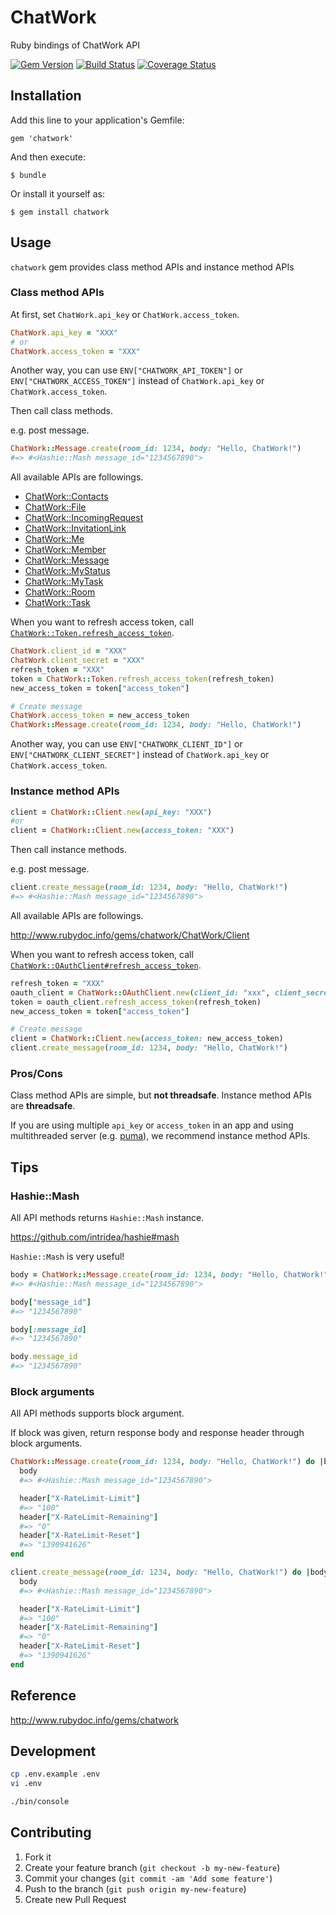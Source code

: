 # ChatWork

Ruby bindings of ChatWork API

[![Gem Version](https://badge.fury.io/rb/chatwork.svg)](https://badge.fury.io/rb/chatwork)
[![Build Status](https://github.com/asonas/chatwork-ruby/workflows/test/badge.svg?branch=master)](https://github.com/asonas/chatwork-ruby/actions?query=workflow%3Atest)
[![Coverage Status](https://coveralls.io/repos/github/asonas/chatwork-ruby/badge.svg?branch=master)](https://coveralls.io/github/asonas/chatwork-ruby)

## Installation

Add this line to your application's Gemfile:

    gem 'chatwork'

And then execute:

    $ bundle

Or install it yourself as:

    $ gem install chatwork

## Usage
`chatwork` gem provides class method APIs and instance method APIs

### Class method APIs
At first, set `ChatWork.api_key` or `ChatWork.access_token`.

```ruby
ChatWork.api_key = "XXX"
# or
ChatWork.access_token = "XXX"
```

Another way, you can use `ENV["CHATWORK_API_TOKEN"]` or `ENV["CHATWORK_ACCESS_TOKEN"]` instead of `ChatWork.api_key` or `ChatWork.access_token`.

Then call class methods.

e.g. post message.

```ruby
ChatWork::Message.create(room_id: 1234, body: "Hello, ChatWork!")
#=> #<Hashie::Mash message_id="1234567890">
```

All available APIs are followings.

* [ChatWork::Contacts](lib/chatwork/contacts.rb)
* [ChatWork::File](lib/chatwork/file.rb)
* [ChatWork::IncomingRequest](lib/chatwork/incoming_request.rb)
* [ChatWork::InvitationLink](lib/chatwork/invitation_link.rb)
* [ChatWork::Me](lib/chatwork/me.rb)
* [ChatWork::Member](lib/chatwork/member.rb)
* [ChatWork::Message](lib/chatwork/message.rb)
* [ChatWork::MyStatus](lib/chatwork/my_status.rb)
* [ChatWork::MyTask](lib/chatwork/my_task.rb)
* [ChatWork::Room](lib/chatwork/room.rb)
* [ChatWork::Task](lib/chatwork/task.rb)

When you want to refresh access token, call [`ChatWork::Token.refresh_access_token`](lib/chatwork/token.rb).

```ruby
ChatWork.client_id = "XXX"
ChatWork.client_secret = "XXX"
refresh_token = "XXX"
token = ChatWork::Token.refresh_access_token(refresh_token)
new_access_token = token["access_token"]

# Create message
ChatWork.access_token = new_access_token
ChatWork::Message.create(room_id: 1234, body: "Hello, ChatWork!")
```

Another way, you can use `ENV["CHATWORK_CLIENT_ID"]` or `ENV["CHATWORK_CLIENT_SECRET"]` instead of `ChatWork.api_key` or `ChatWork.access_token`.

### Instance method APIs
```ruby
client = ChatWork::Client.new(api_key: "XXX")
#or
client = ChatWork::Client.new(access_token: "XXX")
```

Then call instance methods.

e.g. post message.

```ruby
client.create_message(room_id: 1234, body: "Hello, ChatWork!")
#=> #<Hashie::Mash message_id="1234567890">
```

All available APIs are followings.

http://www.rubydoc.info/gems/chatwork/ChatWork/Client

When you want to refresh access token, call [`ChatWork::OAuthClient#refresh_access_token`](lib/chatwork/oauth_client/token_methods.rb).

```ruby
refresh_token = "XXX"
oauth_client = ChatWork::OAuthClient.new(client_id: "xxx", client_secret: "xxx")
token = oauth_client.refresh_access_token(refresh_token)
new_access_token = token["access_token"]

# Create message
client = ChatWork::Client.new(access_token: new_access_token)
client.create_message(room_id: 1234, body: "Hello, ChatWork!")
```

### Pros/Cons
Class method APIs are simple, but **not threadsafe**. Instance method APIs are **threadsafe**.

If you are using multiple `api_key` or `access_token` in an app and using multithreaded server (e.g. [puma](https://github.com/puma/puma)), we recommend instance method APIs.

## Tips
### Hashie::Mash
All API methods returns `Hashie::Mash` instance.

https://github.com/intridea/hashie#mash

`Hashie::Mash` is very useful!

```ruby
body = ChatWork::Message.create(room_id: 1234, body: "Hello, ChatWork!")
#=> #<Hashie::Mash message_id="1234567890">

body["message_id"]
#=> "1234567890"

body[:message_id]
#=> "1234567890"

body.message_id
#=> "1234567890"
```

### Block arguments
All API methods supports block argument.

If block was given, return response body and response header through block arguments.

```ruby
ChatWork::Message.create(room_id: 1234, body: "Hello, ChatWork!") do |body, header|
  body
  #=> #<Hashie::Mash message_id="1234567890">

  header["X-RateLimit-Limit"]
  #=> "100"
  header["X-RateLimit-Remaining"]
  #=> "0"
  header["X-RateLimit-Reset"]
  #=> "1390941626"
end
```

```ruby
client.create_message(room_id: 1234, body: "Hello, ChatWork!") do |body, header|
  body
  #=> #<Hashie::Mash message_id="1234567890">

  header["X-RateLimit-Limit"]
  #=> "100"
  header["X-RateLimit-Remaining"]
  #=> "0"
  header["X-RateLimit-Reset"]
  #=> "1390941626"
end
```

## Reference
http://www.rubydoc.info/gems/chatwork

## Development
```bash
cp .env.example .env
vi .env

./bin/console
```

## Contributing

1. Fork it
2. Create your feature branch (`git checkout -b my-new-feature`)
3. Commit your changes (`git commit -am 'Add some feature'`)
4. Push to the branch (`git push origin my-new-feature`)
5. Create new Pull Request
